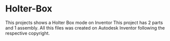 # Holter-Box
This projects shows a Holter Box mode on Inventor
This project has 2 parts and 1 assembly. All this files was created on Autodesk Inventor following the respective copyright.
